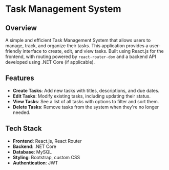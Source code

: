 # Task Management System

## Overview

A simple and efficient Task Management System that allows users to manage, track, and organize their tasks. This application provides a user-friendly interface to create, edit, and view tasks. Built using React.js for the frontend, with routing powered by `react-router-dom` and a backend API developed using .NET Core (if applicable).

## Features

- **Create Tasks**: Add new tasks with titles, descriptions, and due dates.
- **Edit Tasks**: Modify existing tasks, including updating their status.
- **View Tasks**: See a list of all tasks with options to filter and sort them.
- **Delete Tasks**: Remove tasks from the system when they're no longer needed.

## Tech Stack

- **Frontend**: React.js, React Router
- **Backend**: .NET Core 
- **Database**: MySQL
- **Styling**: Bootstrap, custom CSS
- **Authentication**: JWT 


